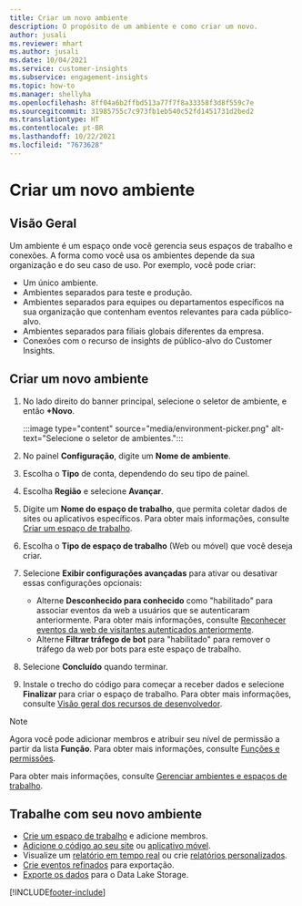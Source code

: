 ```yaml
---
title: Criar um novo ambiente
description: O propósito de um ambiente e como criar um novo.
author: jusali
ms.reviewer: mhart
ms.author: jusali
ms.date: 10/04/2021
ms.service: customer-insights
ms.subservice: engagement-insights
ms.topic: how-to
ms.manager: shellyha
ms.openlocfilehash: 8ff04a6b2ffbd513a77f7f8a33358f3d8f559c7e
ms.sourcegitcommit: 31985755c7c973fb1eb540c52fd1451731d2bed2
ms.translationtype: HT
ms.contentlocale: pt-BR
ms.lasthandoff: 10/22/2021
ms.locfileid: "7673628"
---
```

# <a name="create-a-new-environment"></a>Criar um novo ambiente 

## <a name="overview"></a>Visão Geral

Um ambiente é um espaço onde você gerencia seus espaços de trabalho e conexões. A forma como você usa os ambientes depende da sua organização e do seu caso de uso. Por exemplo, você pode criar:

- Um único ambiente.
- Ambientes separados para teste e produção.
- Ambientes separados para equipes ou departamentos específicos na sua organização que contenham eventos relevantes para cada público-alvo.
- Ambientes separados para filiais globais diferentes da empresa.
- Conexões com o recurso de insights de público-alvo do Customer Insights.

## <a name="create-a-new-environment"></a>Criar um novo ambiente

1. No lado direito do banner principal, selecione o seletor de ambiente, e então **+Novo**.

   :::image type="content" source="media/environment-picker.png" alt-text="Selecione o seletor de ambientes.":::

1. No painel **Configuração**, digite um **Nome de ambiente**.

1. Escolha o **Tipo** de conta, dependendo do seu tipo de painel.

1. Escolha **Região** e selecione **Avançar**. 

1. Digite um **Nome do espaço de trabalho**, que permita coletar dados de sites ou aplicativos específicos. Para obter mais informações, consulte [Criar um espaço de trabalho](create-workspace.md).

1. Escolha o **Tipo de espaço de trabalho** (Web ou móvel) que você deseja criar. 

1. Selecione **Exibir configurações avançadas** para ativar ou desativar essas configurações opcionais:

   - Alterne **Desconhecido para conhecido** como "habilitado" para associar eventos da web a usuários que se autenticaram anteriormente. Para obter mais informações, consulte [Reconhecer eventos da web de visitantes autenticados anteriormente](unknown-to-known.md).
   - Alterne **Filtrar tráfego de bot** para "habilitado" para remover o tráfego da web por bots para este espaço de trabalho. 

1. Selecione **Concluído** quando terminar. 

1. Instale o trecho do código para começar a receber dados e selecione **Finalizar** para criar o espaço de trabalho. Para obter mais informações, consulte [Visão geral dos recursos de desenvolvedor](developer-resources.md).

> [!NOTE]
> Agora você pode adicionar membros e atribuir seu nível de permissão a partir da lista **Função**. Para obter mais informações, consulte [Funções e permissões](user-roles.md). 

Para obter mais informações, consulte [Gerenciar ambientes e espaços de trabalho](manage-environments-workspaces.md).

## <a name="work-with-your-new-environment"></a>Trabalhe com seu novo ambiente

- [Crie um espaço de trabalho](../engagement-insights/create-workspace.md) e adicione membros.
- [Adicione o código ao seu site](../engagement-insights/instrument-website.md) ou [aplicativo móvel](../engagement-insights/developer-resources.md#capture-events-from-mobile-apps).
- Visualize um [relatório em tempo real](../engagement-insights/view-reports.md) ou crie [relatórios personalizados](../engagement-insights/custom-reports.md).
- [Crie eventos refinados](../engagement-insights/refined-events.md) para exportação.
- [Exporte os dados](../engagement-insights/export-events.md) para o Data Lake Storage.

[!INCLUDE[footer-include](../includes/footer-banner.md)]
